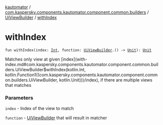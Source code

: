 [kautomator](../../index.md) / [com.kaspersky.components.kautomator.component.common.builders](../index.md) / [UiViewBuilder](index.md) / [withIndex](./with-index.md)

# withIndex

`fun withIndex(index: `[`Int`](https://kotlinlang.org/api/latest/jvm/stdlib/kotlin/-int/index.html)`, function: `[`UiViewBuilder`](index.md)`.() -> `[`Unit`](https://kotlinlang.org/api/latest/jvm/stdlib/kotlin/-unit/index.html)`): `[`Unit`](https://kotlinlang.org/api/latest/jvm/stdlib/kotlin/-unit/index.html)

Matches only view at given [index](with-index.md#com.kaspersky.components.kautomator.component.common.builders.UiViewBuilder$withIndex(kotlin.Int, kotlin.Function1((com.kaspersky.components.kautomator.component.common.builders.UiViewBuilder, kotlin.Unit)))/index), if there are multiple views that matches

### Parameters

`index` - Index of the view to match

`function` - [UiViewBuilder](index.md) that will result in matcher